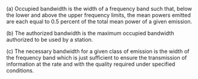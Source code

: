 (a) Occupied bandwidth is the width of a frequency band such that, below the lower and above the upper frequency limits, the mean powers emitted are each equal to 0.5 percent of the total mean power of a given emission.

(b) The authorized bandwidth is the maximum occupied bandwidth authorized to be used by a station.

(c) The necessary bandwidth for a given class of emission is the width of the frequency band which is just sufficient to ensure the transmission of information at the rate and with the quality required under specified conditions.

